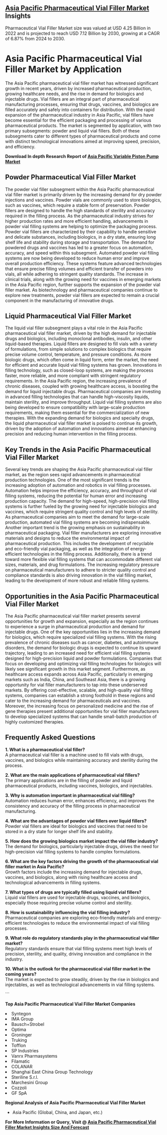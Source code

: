 <h2><a href="https://www.verifiedmarketreports.com/download-sample/?rid=367998&amp;utm_source=Github-Feb&amp;utm_medium=225" target="_blank">Asia Pacific Pharmaceutical Vial Filler Market</a> Insights</h2><p>Pharmaceutical Vial Filler Market size was valued at USD 4.25 Billion in 2022 and is projected to reach USD 7.12 Billion by 2030, growing at a CAGR of 6.87% from 2024 to 2030.</p><p><h1>Asia Pacific Pharmaceutical Vial Filler Market by Application</h1> <p>The Asia Pacific pharmaceutical vial filler market has witnessed significant growth in recent years, driven by increased pharmaceutical production, growing healthcare needs, and the rise in demand for biologics and injectable drugs. Vial fillers are an integral part of pharmaceutical manufacturing processes, ensuring that drugs, vaccines, and biologics are filled accurately and safely into containers for distribution. With the rapid expansion of the pharmaceutical industry in Asia Pacific, vial fillers have become essential for the efficient packaging and processing of various pharmaceutical products. The market is segmented by application, with two primary subsegments: powder and liquid vial fillers. Both of these subsegments cater to different types of pharmaceutical products and come with distinct technological innovations aimed at improving speed, precision, and efficiency. <p><strong>Download In depth Research Report of <a href="https://www.verifiedmarketreports.com/download-sample/?rid=236118&amp;utm_source=Pulse-Dec&amp;utm_medium=225" target="_blank">Asia Pacific Variable Piston Pump Market</a></strong></p> <h2>Powder Pharmaceutical Vial Filler Market</h2> <p>The powder vial filler subsegment within the Asia Pacific pharmaceutical vial filler market is primarily driven by the increasing demand for dry powder injections and vaccines. Powder vials are commonly used to store biologics, such as vaccines, which require a stable form of preservation. Powder fillers are designed to handle the high standards of sterility and accuracy required in the filling process. As the pharmaceutical industry strives for higher production rates and more efficient handling, advancements in powder vial filling systems are helping to optimize the packaging process. Powder vial fillers are characterized by their capability to handle sensitive and delicate substances, including biologics, in a dry state, ensuring long shelf life and stability during storage and transportation. The demand for powdered drugs and vaccines has led to a greater focus on automation, accuracy, and speed within this subsegment. Automated powder vial filling systems are now being developed to reduce human error and improve overall production efficiency. These systems feature advanced technologies that ensure precise filling volumes and efficient transfer of powders into vials, all while adhering to stringent quality standards. The increase in clinical trials, along with the growing need for vaccines in emerging markets in the Asia Pacific region, further supports the expansion of the powder vial filler market. As biotechnology and pharmaceutical companies continue to explore new treatments, powder vial fillers are expected to remain a crucial component in the manufacturing of innovative drugs. <h2>Liquid Pharmaceutical Vial Filler Market</h2> <p>The liquid vial filler subsegment plays a vital role in the Asia Pacific pharmaceutical vial filler market, driven by the high demand for injectable drugs and biologics, including monoclonal antibodies, insulin, and other liquid-based therapies. Liquid fillers are designed to fill vials with a variety of formulations, from simple solutions to complex biologics that require precise volume control, temperature, and pressure conditions. As more biologic drugs, which often come in liquid form, enter the market, the need for efficient and accurate liquid vial filling systems has grown. Innovations in filling technology, such as closed-loop systems, are making the process faster, more reliable, and more compliant with stringent regulatory requirements. In the Asia Pacific region, the increasing prevalence of chronic diseases, coupled with growing healthcare access, is boosting the demand for liquid injectable drugs. Pharmaceutical companies are investing in advanced filling technologies that can handle high-viscosity liquids, maintain sterility, and improve throughput. Liquid vial filling systems are also being developed to ensure compatibility with large-scale production requirements, making them essential for the commercialization of new therapies. With the expanding demand for biologics and specialty drugs, the liquid pharmaceutical vial filler market is poised to continue its growth, driven by the adoption of automation and innovations aimed at enhancing precision and reducing human intervention in the filling process. <h2>Key Trends in the Asia Pacific Pharmaceutical Vial Filler Market</h2> <p>Several key trends are shaping the Asia Pacific pharmaceutical vial filler market, as the region sees rapid advancements in pharmaceutical production technologies. One of the most significant trends is the increasing adoption of automation and robotics in vial filling processes. Automation helps improve the efficiency, accuracy, and throughput of vial filling systems, reducing the potential for human error and increasing production capacity. The demand for high-speed, high-precision vial filling systems is further fueled by the growing need for injectable biologics and vaccines, which require stringent quality control and high levels of sterility. As pharmaceutical companies aim to meet the demand for large-scale production, automated vial filling systems are becoming indispensable. Another important trend is the growing emphasis on sustainability in pharmaceutical packaging. Vial filler manufacturers are exploring innovative materials and designs to reduce the environmental impact of pharmaceutical production. This includes the development of recyclable and eco-friendly vial packaging, as well as the integration of energy-efficient technologies in the filling process. Additionally, there is a trend toward more flexible vial filling systems that can accommodate different vial sizes, materials, and drug formulations. The increasing regulatory pressure on pharmaceutical manufacturers to adhere to stricter quality control and compliance standards is also driving innovation in the vial filling market, leading to the development of more robust and reliable filling systems. <h2>Opportunities in the Asia Pacific Pharmaceutical Vial Filler Market</h2> <p>The Asia Pacific pharmaceutical vial filler market presents several opportunities for growth and expansion, especially as the region continues to experience a surge in pharmaceutical production and demand for injectable drugs. One of the key opportunities lies in the increasing demand for biologics, which require specialized vial filling systems. With the rising prevalence of chronic diseases such as cancer, diabetes, and autoimmune disorders, the demand for biologic drugs is expected to continue its upward trajectory, leading to an increased need for efficient vial filling systems designed for high-precision liquid and powder formulations. Companies that focus on developing and optimizing vial filling technologies for biologics will likely see significant growth in this market segment. Furthermore, as healthcare access expands across Asia Pacific, particularly in emerging markets such as India, China, and Southeast Asia, there is a growing opportunity for vial filler manufacturers to tap into these underserved markets. By offering cost-effective, scalable, and high-quality vial filling systems, companies can establish a strong foothold in these regions and cater to the increasing demand for pharmaceuticals and vaccines. Moreover, the increasing focus on personalized medicine and the rise of gene therapies present additional opportunities for vial filler manufacturers to develop specialized systems that can handle small-batch production of highly customized therapies. <h2>Frequently Asked Questions</h2> <p><strong>1. What is a pharmaceutical vial filler?</strong><br>A pharmaceutical vial filler is a machine used to fill vials with drugs, vaccines, and biologics while maintaining accuracy and sterility during the process.</p> <p><strong>2. What are the main applications of pharmaceutical vial fillers?</strong><br>The primary applications are in the filling of powder and liquid pharmaceutical products, including vaccines, biologics, and injectables.</p> <p><strong>3. Why is automation important in pharmaceutical vial filling?</strong><br>Automation reduces human error, enhances efficiency, and improves the consistency and accuracy of the filling process in pharmaceutical manufacturing.</p> <p><strong>4. What are the advantages of powder vial fillers over liquid fillers?</strong><br>Powder vial fillers are ideal for biologics and vaccines that need to be stored in a dry state for longer shelf life and stability.</p> <p><strong>5. How does the growing biologics market impact the vial filler industry?</strong><br>The demand for biologics, particularly injectable drugs, drives the need for high-precision vial filling systems to handle complex formulations.</p> <p><strong>6. What are the key factors driving the growth of the pharmaceutical vial filler market in Asia Pacific?</strong><br>Growth factors include the increasing demand for injectable drugs, vaccines, and biologics, along with rising healthcare access and technological advancements in filling systems.</p> <p><strong>7. What types of drugs are typically filled using liquid vial fillers?</strong><br>Liquid vial fillers are used for injectable drugs, vaccines, and biologics, especially those requiring precise volume control and sterility.</p> <p><strong>8. How is sustainability influencing the vial filling industry?</strong><br>Pharmaceutical companies are exploring eco-friendly materials and energy-efficient technologies to reduce the environmental impact of vial filling processes.</p> <p><strong>9. What role do regulatory standards play in the pharmaceutical vial filler market?</strong><br>Regulatory standards ensure that vial filling systems meet high levels of precision, sterility, and quality, driving innovation and compliance in the industry.</p> <p><strong>10. What is the outlook for the pharmaceutical vial filler market in the coming years?</strong><br>The market is expected to grow steadily, driven by the rise in biologics and injectables, as well as technological advancements in vial filling systems.</p> ```</p><p><strong>Top Asia Pacific Pharmaceutical Vial Filler Market Companies</strong></p><div data-test-id=""><p><li>Syntegon</li><li> IMA Group</li><li> Bausch+Strobel</li><li> Optima</li><li> Groninger</li><li> Truking</li><li> Tofflon</li><li> SP Industries</li><li> Vanrx Pharmasystems</li><li> Filamatic</li><li> COLANAR</li><li> Shanghai East China Group Technology</li><li> Steriline S.r.l.</li><li> Marchesini Group</li><li> Cozzoli</li><li> GF SpA</li></p><div><strong>Regional Analysis of&nbsp;Asia Pacific Pharmaceutical Vial Filler Market</strong></div><ul><li dir="ltr"><p dir="ltr">Asia Pacific (Global, China, and Japan, etc.)</p></li></ul><p><strong>For More Information or Query, Visit @&nbsp;</strong><strong><a href="https://www.verifiedmarketreports.com/product/pharmaceutical-vial-filler-market/?utm_source=Github-Feb&amp;utm_medium=225" target="_blank">Asia Pacific Pharmaceutical Vial Filler Market Insights Size And Forecast</a></strong></p></div><h2>&nbsp;</h2><div data-test-id="">&nbsp;</div>
